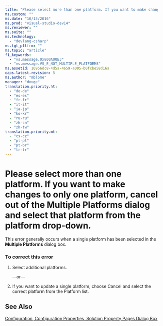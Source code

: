 ```yaml
---
title: "Please select more than one platform. If you want to make changes to only one platform, cancel out of the Multiple Platforms dialog and select that platform from the platform drop-down."
ms.custom: ""
ms.date: "10/13/2016"
ms.prod: "visual-studio-dev14"
ms.reviewer: ""
ms.suite: ""
ms.technology: 
  - "devlang-csharp"
ms.tgt_pltfrm: ""
ms.topic: "article"
f1_keywords: 
  - "vs.message.0x800A00B3"
  - "vs.message.VS_E_NOT_MULTIPLE_PLATFORMS"
ms.assetid: 16956dc8-4d5a-4659-a005-b0fcbe58d16a
caps.latest.revision: 5
ms.author: "mblome"
manager: "douge"
translation.priority.ht: 
  - "de-de"
  - "es-es"
  - "fr-fr"
  - "it-it"
  - "ja-jp"
  - "ko-kr"
  - "ru-ru"
  - "zh-cn"
  - "zh-tw"
translation.priority.mt: 
  - "cs-cz"
  - "pl-pl"
  - "pt-br"
  - "tr-tr"
---
```

# Please select more than one platform. If you want to make changes to only one platform, cancel out of the Multiple Platforms dialog and select that platform from the platform drop-down.
This error generally occurs when a single platform has been selected in the **Multiple Platforms** dialog box.  
  
### To correct this error  
  
1.  Select additional platforms.  
  
     —or—  
  
2.  If you want to update a single platform, choose Cancel and select the correct platform from the Platform list.  
  
## See Also  
 [Configuration, Configuration Properties, Solution Property Pages Dialog Box](http://msdn.microsoft.com/en-us/51d285ef-84a0-4a26-8ae1-c1aae9d81859)
